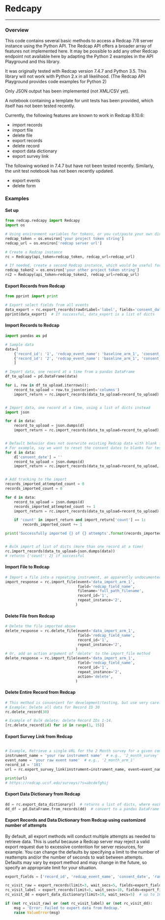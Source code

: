 # Redcapy

----
### Overview

This code contains several basic methods to access a Redcap 7/8 server instance using the Python API.  The Redcap API offers a broader array of features not implemented here.  It may be possible to add any other Redcap endpoint not available here by adapting the Python 2 examples in the API Playground and this library.

It was originally tested with Redcap version 7.4.7 and Python 3.5. This library will not work with Python 2.x in all likelihood.  (The Redcap API Playground provides code examples for Python 2)

Only JSON output has been implemented (not XML/CSV yet).

A notebook containing a template for unit tests has been provided, which itself has not been tested recently.

Currently, the following features are known to work in Redcap 8.10.6:
- import records
- import file
- delete file
- export records
- delete record
- export data dictionary
- export survey link

The following worked in 7.4.7 but have not been tested recently.  Similarly, the unit test notebook has not been recently updated.

- export events
- delete form

### Examples
#### Set up
```python
from redcap.redcapy import Redcapy
import os

# Using environment variables for tokens, or you cut/paste your own directly into code (not recommended)
redcap_token = os.environ['your project token string']
redcap_url = os.environ['redcap server url']

# Create a Redcap instance
rc = Redcapy(api_token=redcap_token, redcap_url=redcap_url)

# If needed, create a second Redcap instance, which would be useful for merging data from different projects
redcap_token2 = os.environ['your other project token string']
rc2 = Redcapy(api_token=redcap_token2, redcap_url=redcap_url)
```

#### Export Records from Redcap
```python
from pprint import print

# Export select fields from all events
data_export = rc.export_records(rawOrLabel='label', fields='consent_date, record_id')
pprint(data_export)  # If successful, data_export is a list of dicts
```
#### Import Records to Redcap
```python
import pandas as pd

# Sample data
data=[
    {'record_id': '1', 'redcap_event_name': 'baseline_arm_1', 'consent_date': '2019-01-01'},
    {'record_id': '2', 'redcap_event_name': 'baseline_arm_1', 'consent_date': '2019-01-02'}
    ]

# Import data, one record at a time from a pandas DataFrame
df_to_upload = pd.DataFrame(data)

for i, row in df_to_upload.iterrows():
    record_to_upload = row.to_json(orient='columns')
    import_return = rc.import_records(data_to_upload=record_to_upload)


# Import data, one record at a time, using a list of dicts instead
import json

for d in data:
    record_to_upload = json.dumps(d)
    import_return = rc.import_records(data_to_upload=record_to_upload)


# Default behavior does not overwrite existing Redcap data with blank field values. Use overwriteBehavior='overwrite' to do so for each field being imported.
# For example, say we want to reset the consent dates to blanks for testing purposes
for d in data:
    d['consent_date'] = ''
    record_to_upload = json.dumps(d)
    import_return = rc.import_records(data_to_upload=record_to_upload, overwriteBehavior='overwrite')


# Add tracking to the import
records_imported_attempted_count = 0
records_imported_count = 0

for d in data:
    record_to_upload = json.dumps(d)
    records_imported_attempted_count += 1
    import_return = rc.import_records(data_to_upload=record_to_upload)

    if 'count' in import_return and import_return['count'] == 1:
        records_imported_count += 1

print('Successfully imported {} of {} attempts'.format(records_imported_count, records_imported_attempted_count))


# Bulk import of list of dicts (more than one record at a time)
rc.import_records(data_to_upload=json.dumps(data))
# returns {'count': 2} if successful
```
#### Import File to Redcap
```python
# Import a file into a repeating instrument, an apparently undocumented feature
import_response = rc.import_file(event='data_import_arm_1',
                                 field='redcap_field_name',
                                 filename='full_path_filename',
                                 record_id='1',
                                 repeat_instance='2',
                                )
```
#### Delete File from Redcap
```python
# Delete the file imported above
delete_response = rc.delete_file(event='data_import_arm_1',
                                 field='redcap_field_name',
                                 record_id='1',
                                 repeat_instance='2',
                                )
# Or, add an action argument of 'delete' to the import_file method
delete_response = rc.import_file(event='data_import_arm_1',
                                 field='redcap_field_name',
                                 record_id='1',
                                 repeat_instance='2',
                                 action='delete',
                                )
```
#### Delete Entire Record from Redcap
```python
# This method is convenient for development/testing, but use very carefully, if at all, for production.
# Example: Delete all data for Record ID 30
rc.delete_record(30)

# Example of Bulk delete: delete Record IDs 1-14.
[rc.delete_record(id) for id in range(1, 15)]
```
#### Export Survey Link from Redcap
```python

# Example, Retrieve a single URL for the 2 Month survey for a given combination of instrument/event/record_id
instrument_name = 'your raw instrument name'  # e.g., '2_month_survey'
event_name = 'your raw event name'  # e.g., '2_month_arm_1'
record_id = '101'
url = rc.export_survey_link(instrument=instrument_name, event=event_name, record=record_id)

print(url)
# https://redcap.ucsf.edu/surveys/?s=abcdefghij

```

#### Export Data Dictionary from Redcap
```python
dd = rc.export_data_dictionary()  # returns a list of dicts, where each dict contains metadata for every field in the project
dd_df = pd.DataFrame.from_records(dd)  # convert to a pandas DataFrame

```

#### Export Records and Data Dictionary from Redcap using customized number of attempts

By default, all export methods will conduct multiple attempts as needed to retrieve data.  This is useful because a Redcap server may reject a valid export request due to excessive contention for server resources, for example.  You can change the defaults by specifying a limit to the number of reattempts and/or the number of seconds to wait between attempts.  Defaults may vary by export method and may change in the future, so specify an appropriate limit for your situation.
```python
export_fields = ['record_id', 'redcap_event_name', 'consent_date', 'randomization_date']

rc_visit_raw = export_records(limit=3, wait_secs=5, fields=export_fields)  # up to 3 attempts, waiting 5 secs before reattempt
rc_visit_label = export_records(limit=5, wait_secs=10, fields=export_fields)  # up to 5 attempts, waiting 10 secs before reattempt
rc_visit_dd = export_data_dictionary(limit=10, wait_secs=5)  # up to 10 attempts, waiting 5 secs before reattempt

if (not rc_visit_raw) or (not rc_visit_label) or (not rc_visit_dd):
    msg = 'Error: Failed to export data from Redcap.'
    raise ValueError(msg)

```



